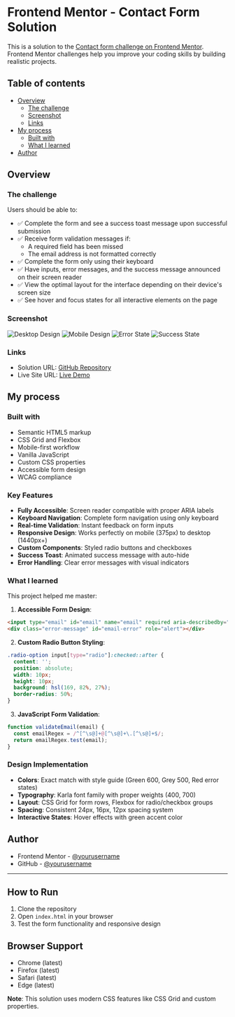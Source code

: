 # Frontend Mentor - Contact Form Solution

This is a solution to the [Contact form challenge on Frontend Mentor](https://www.frontendmentor.io/challenges/contact-form--G-hYlqKJj). Frontend Mentor challenges help you improve your coding skills by building realistic projects.

## Table of contents

- [Overview](#overview)
  - [The challenge](#the-challenge)
  - [Screenshot](#screenshot)
  - [Links](#links)
- [My process](#my-process)
  - [Built with](#built-with)
  - [What I learned](#what-i-learned)
- [Author](#author)

## Overview

### The challenge

Users should be able to:

- ✅ Complete the form and see a success toast message upon successful submission
- ✅ Receive form validation messages if:
  - A required field has been missed
  - The email address is not formatted correctly
- ✅ Complete the form only using their keyboard
- ✅ Have inputs, error messages, and the success message announced on their screen reader
- ✅ View the optimal layout for the interface depending on their device's screen size
- ✅ See hover and focus states for all interactive elements on the page

### Screenshot

![Desktop Design](./design/desktop-design.jpg)
![Mobile Design](./design/mobile-design.jpg)
![Error State](./design/error-state.jpg)
![Success State](./design/success-state.jpg)

### Links

- Solution URL: [GitHub Repository](https://github.com/yourusername/contact-form-solution)
- Live Site URL: [Live Demo](https://yourusername.github.io/contact-form-solution)

## My process

### Built with

- Semantic HTML5 markup
- CSS Grid and Flexbox
- Mobile-first workflow
- Vanilla JavaScript
- Custom CSS properties
- Accessible form design
- WCAG compliance

### Key Features

- **Fully Accessible**: Screen reader compatible with proper ARIA labels
- **Keyboard Navigation**: Complete form navigation using only keyboard
- **Real-time Validation**: Instant feedback on form inputs
- **Responsive Design**: Works perfectly on mobile (375px) to desktop (1440px+)
- **Custom Components**: Styled radio buttons and checkboxes
- **Success Toast**: Animated success message with auto-hide
- **Error Handling**: Clear error messages with visual indicators

### What I learned

This project helped me master:

1. **Accessible Form Design**:
```html
<input type="email" id="email" name="email" required aria-describedby="email-error">
<div class="error-message" id="email-error" role="alert"></div>
```

2. **Custom Radio Button Styling**:
```css
.radio-option input[type="radio"]:checked::after {
  content: '';
  position: absolute;
  width: 10px;
  height: 10px;
  background: hsl(169, 82%, 27%);
  border-radius: 50%;
}
```

3. **JavaScript Form Validation**:
```js
function validateEmail(email) {
  const emailRegex = /^[^\s@]+@[^\s@]+\.[^\s@]+$/;
  return emailRegex.test(email);
}
```

### Design Implementation

- **Colors**: Exact match with style guide (Green 600, Grey 500, Red error states)
- **Typography**: Karla font family with proper weights (400, 700)
- **Layout**: CSS Grid for form rows, Flexbox for radio/checkbox groups
- **Spacing**: Consistent 24px, 16px, 12px spacing system
- **Interactive States**: Hover effects with green accent color

## Author

- Frontend Mentor - [@yourusername](https://www.frontendmentor.io/profile/yourusername)
- GitHub - [@yourusername](https://github.com/yourusername)

---

## How to Run

1. Clone the repository
2. Open `index.html` in your browser
3. Test the form functionality and responsive design

## Browser Support

- Chrome (latest)
- Firefox (latest)
- Safari (latest)
- Edge (latest)

**Note**: This solution uses modern CSS features like CSS Grid and custom properties.
